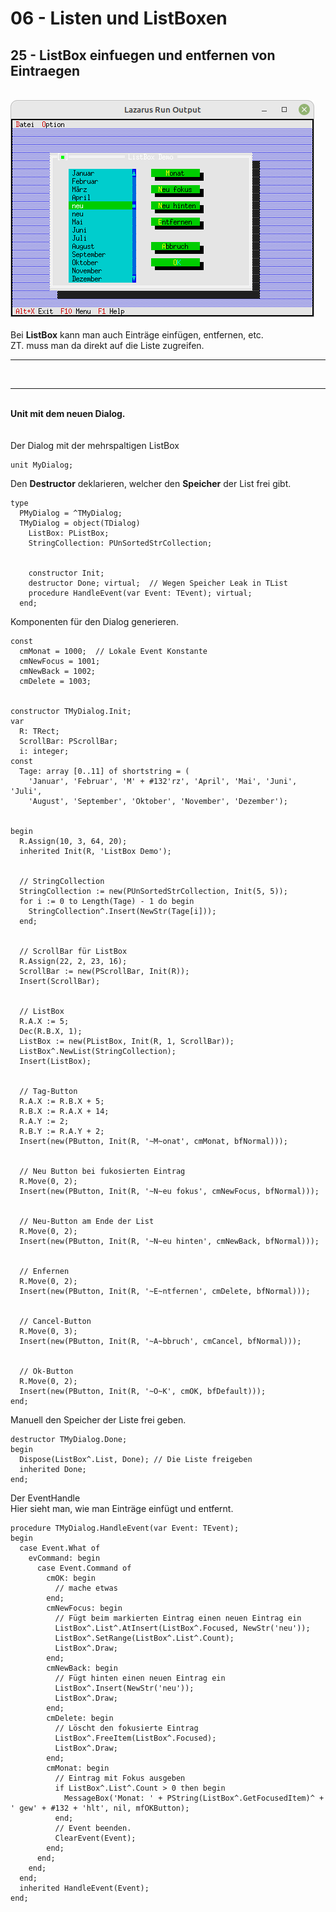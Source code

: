 # 06 - Listen und ListBoxen
## 25 - ListBox einfuegen und entfernen von Eintraegen
<br>
<img src="image.png" alt="Selfhtml"><br><br>
Bei <b>ListBox</b> kann man auch Einträge einfügen, entfernen, etc.<br>
ZT. muss man da direkt auf die Liste zugreifen.<br>
<hr><br>
<hr><br>
<b>Unit mit dem neuen Dialog.</b><br>
<br><br>
Der Dialog mit der mehrspaltigen ListBox<br>
<pre><code>unit MyDialog;
</code></pre>
Den <b>Destructor</b> deklarieren, welcher den <b>Speicher</b> der List frei gibt.<br>
<pre><code>type
  PMyDialog = ^TMyDialog;
  TMyDialog = object(TDialog)
    ListBox: PListBox;
    StringCollection: PUnSortedStrCollection;
<br>
    constructor Init;
    destructor Done; virtual;  // Wegen Speicher Leak in TList
    procedure HandleEvent(var Event: TEvent); virtual;
  end;
</code></pre>
Komponenten für den Dialog generieren.<br>
<pre><code>const
  cmMonat = 1000;  // Lokale Event Konstante</font>
  cmNewFocus = 1001;</font>
  cmNewBack = 1002;</font>
  cmDelete = 1003;</font>
<br>
constructor TMyDialog.Init;
var
  R: TRect;
  ScrollBar: PScrollBar;
  i: integer;
const
  Tage: array [0..11] of shortstring = (
    'Januar', 'Februar', 'M' + #132'rz', 'April', 'Mai', 'Juni', 'Juli',</font>
    'August', 'September', 'Oktober', 'November', 'Dezember');
<br>
begin
  R.Assign(10, 3, 64, 20);</font>
  inherited Init(R, 'ListBox Demo');</font>
<br>
  // StringCollection
  StringCollection := new(PUnSortedStrCollection, Init(5, 5));</font>
  for i := 0 to Length(Tage) - 1 do begin
    StringCollection^.Insert(NewStr(Tage[i]));
  end;
<br>
  // ScrollBar für ListBox
  R.Assign(22, 2, 23, 16);</font>
  ScrollBar := new(PScrollBar, Init(R));
  Insert(ScrollBar);
<br>
  // ListBox
  R.A.X := 5;</font>
  Dec(R.B.X, 1);</font>
  ListBox := new(PListBox, Init(R, 1, ScrollBar));</font>
  ListBox^.NewList(StringCollection);
  Insert(ListBox);
<br>
  // Tag-Button
  R.A.X := R.B.X + 5;</font>
  R.B.X := R.A.X + 14;</font>
  R.A.Y := 2;</font>
  R.B.Y := R.A.Y + 2;</font>
  Insert(new(PButton, Init(R, '~M~onat', cmMonat, bfNormal)));</font>
<br>
  // Neu Button bei fukosierten Eintrag
  R.Move(0, 2);</font>
  Insert(new(PButton, Init(R, '~N~eu fokus', cmNewFocus, bfNormal)));</font>
<br>
  // Neu-Button am Ende der List
  R.Move(0, 2);</font>
  Insert(new(PButton, Init(R, '~N~eu hinten', cmNewBack, bfNormal)));</font>
<br>
  // Enfernen
  R.Move(0, 2);</font>
  Insert(new(PButton, Init(R, '~E~ntfernen', cmDelete, bfNormal)));</font>
<br>
  // Cancel-Button
  R.Move(0, 3);</font>
  Insert(new(PButton, Init(R, '~A~bbruch', cmCancel, bfNormal)));</font>
<br>
  // Ok-Button
  R.Move(0, 2);</font>
  Insert(new(PButton, Init(R, '~O~K', cmOK, bfDefault)));</font>
end;
</code></pre>
Manuell den Speicher der Liste frei geben.<br>
<pre><code>destructor TMyDialog.Done;
begin
  Dispose(ListBox^.List, Done); // Die Liste freigeben
  inherited Done;
end;
</code></pre>
Der EventHandle<br>
Hier sieht man, wie man Einträge einfügt und entfernt.<br>
<pre><code>procedure TMyDialog.HandleEvent(var Event: TEvent);
begin
  case Event.What of
    evCommand: begin
      case Event.Command of
        cmOK: begin
          // mache etwas
        end;
        cmNewFocus: begin
          // Fügt beim markierten Eintrag einen neuen Eintrag ein
          ListBox^.List^.AtInsert(ListBox^.Focused, NewStr('neu'));</font>
          ListBox^.SetRange(ListBox^.List^.Count);
          ListBox^.Draw;
        end;
        cmNewBack: begin
          // Fügt hinten einen neuen Eintrag ein
          ListBox^.Insert(NewStr('neu'));</font>
          ListBox^.Draw;
        end;
        cmDelete: begin
          // Löscht den fokusierte Eintrag
          ListBox^.FreeItem(ListBox^.Focused);
          ListBox^.Draw;
        end;
        cmMonat: begin
          // Eintrag mit Fokus ausgeben
          if ListBox^.List^.Count &gt; 0 then begin</font>
            MessageBox('Monat: ' + PString(ListBox^.GetFocusedItem)^ + ' gew' + #132 + 'hlt', nil, mfOKButton);
          end;
          // Event beenden.
          ClearEvent(Event);
        end;
      end;
    end;
  end;
  inherited HandleEvent(Event);
end;
</code></pre>
<br>
